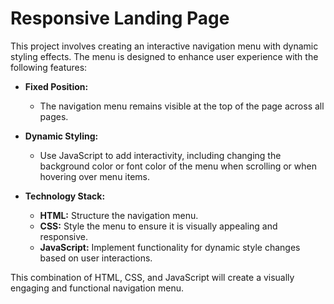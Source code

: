 
# Responsive Landing Page

This project involves creating an interactive navigation menu with dynamic styling effects. The menu is designed to enhance user experience with the following features:

- **Fixed Position:** 
  - The navigation menu remains visible at the top of the page across all pages.

- **Dynamic Styling:** 
  - Use JavaScript to add interactivity, including changing the background color or font color of the menu when scrolling or when hovering over menu items.

- **Technology Stack:**
  - **HTML:** Structure the navigation menu.
  - **CSS:** Style the menu to ensure it is visually appealing and responsive.
  - **JavaScript:** Implement functionality for dynamic style changes based on user interactions.

This combination of HTML, CSS, and JavaScript will create a visually engaging and functional navigation menu.
